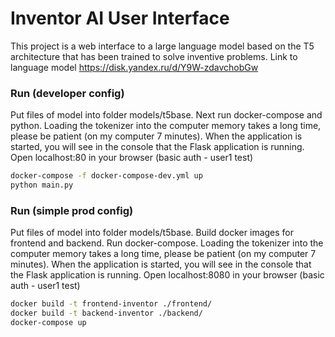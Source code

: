 # Inventor AI User Interface
This project is a web interface to a large language model based on the T5 architecture that has been trained to solve inventive problems. Link to language model https://disk.yandex.ru/d/Y9W-zdavchobGw
### Run (developer config)
Put files of model into folder models/t5base. Next run docker-compose and python. Loading the tokenizer into the computer memory takes a long time, please be patient (on my computer 7 minutes). When the application is started, you will see in the console that the Flask application is running. Open localhost:80 in your browser (basic auth - user1 test)
```sh
docker-compose -f docker-compose-dev.yml up
python main.py
```
### Run (simple prod config)
Put files of model into folder models/t5base. Build docker images for frontend and backend. Run docker-compose. Loading the tokenizer into the computer memory takes a long time, please be patient (on my computer 7 minutes). When the application is started, you will see in the console that the Flask application is running. Open localhost:8080 in your browser (basic auth - user1 test)
```sh
docker build -t frontend-inventor ./frontend/ 
docker build -t backend-inventor ./backend/ 
docker-compose up
```
